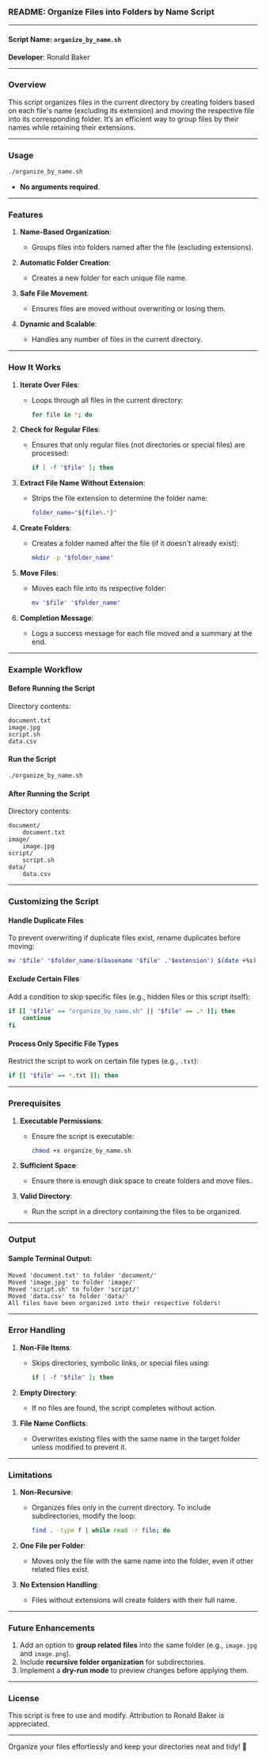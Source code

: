 ### **README: Organize Files into Folders by Name Script**

---

#### **Script Name**: `organize_by_name.sh`  
**Developer**: Ronald Baker  

---

### **Overview**
This script organizes files in the current directory by creating folders based on each file's name (excluding its extension) and moving the respective file into its corresponding folder. It’s an efficient way to group files by their names while retaining their extensions.

---

### **Usage**
```bash
./organize_by_name.sh
```

- **No arguments required**.  

---

### **Features**
1. **Name-Based Organization**:
   - Groups files into folders named after the file (excluding extensions).

2. **Automatic Folder Creation**:
   - Creates a new folder for each unique file name.

3. **Safe File Movement**:
   - Ensures files are moved without overwriting or losing them.

4. **Dynamic and Scalable**:
   - Handles any number of files in the current directory.

---

### **How It Works**
1. **Iterate Over Files**:
   - Loops through all files in the current directory:
     ```bash
     for file in *; do
     ```

2. **Check for Regular Files**:
   - Ensures that only regular files (not directories or special files) are processed:
     ```bash
     if [ -f "$file" ]; then
     ```

3. **Extract File Name Without Extension**:
   - Strips the file extension to determine the folder name:
     ```bash
     folder_name="${file%.*}"
     ```

4. **Create Folders**:
   - Creates a folder named after the file (if it doesn't already exist):
     ```bash
     mkdir -p "$folder_name"
     ```

5. **Move Files**:
   - Moves each file into its respective folder:
     ```bash
     mv "$file" "$folder_name"
     ```

6. **Completion Message**:
   - Logs a success message for each file moved and a summary at the end.

---

### **Example Workflow**

#### **Before Running the Script**
Directory contents:
```
document.txt
image.jpg
script.sh
data.csv
```

#### **Run the Script**
```bash
./organize_by_name.sh
```

#### **After Running the Script**
Directory contents:
```
document/
    document.txt
image/
    image.jpg
script/
    script.sh
data/
    data.csv
```

---

### **Customizing the Script**

#### **Handle Duplicate Files**
To prevent overwriting if duplicate files exist, rename duplicates before moving:
```bash
mv "$file" "$folder_name/$(basename "$file" ."$extension")_$(date +%s).$extension"
```

#### **Exclude Certain Files**
Add a condition to skip specific files (e.g., hidden files or this script itself):
```bash
if [[ "$file" == "organize_by_name.sh" || "$file" == .* ]]; then
    continue
fi
```

#### **Process Only Specific File Types**
Restrict the script to work on certain file types (e.g., `.txt`):
```bash
if [[ "$file" == *.txt ]]; then
```

---

### **Prerequisites**
1. **Executable Permissions**:
   - Ensure the script is executable:
     ```bash
     chmod +x organize_by_name.sh
     ```

2. **Sufficient Space**:
   - Ensure there is enough disk space to create folders and move files.

3. **Valid Directory**:
   - Run the script in a directory containing the files to be organized.

---

### **Output**

#### **Sample Terminal Output**:
```
Moved 'document.txt' to folder 'document/'
Moved 'image.jpg' to folder 'image/'
Moved 'script.sh' to folder 'script/'
Moved 'data.csv' to folder 'data/'
All files have been organized into their respective folders!
```

---

### **Error Handling**
1. **Non-File Items**:
   - Skips directories, symbolic links, or special files using:
     ```bash
     if [ -f "$file" ]; then
     ```

2. **Empty Directory**:
   - If no files are found, the script completes without action.

3. **File Name Conflicts**:
   - Overwrites existing files with the same name in the target folder unless modified to prevent it.

---

### **Limitations**
1. **Non-Recursive**:
   - Organizes files only in the current directory. To include subdirectories, modify the loop:
     ```bash
     find . -type f | while read -r file; do
     ```

2. **One File per Folder**:
   - Moves only the file with the same name into the folder, even if other related files exist.

3. **No Extension Handling**:
   - Files without extensions will create folders with their full name.

---

### **Future Enhancements**
1. Add an option to **group related files** into the same folder (e.g., `image.jpg` and `image.png`).
2. Include **recursive folder organization** for subdirectories.
3. Implement a **dry-run mode** to preview changes before applying them.

---

### **License**
This script is free to use and modify. Attribution to Ronald Baker is appreciated.

---

Organize your files effortlessly and keep your directories neat and tidy! 🚀